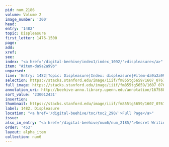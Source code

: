 ```yaml
---
pid: num_2186
volume: Volume 2
image_number: '300'
head:
entry: '1482'
topic: Displeasure
first_letter: 1476-1500
page:
add:
xref:
see:
index: "<a href='/digital-beehive/index1/index_1092/'>displeasure</a>"
item: "#item-da9a2a99b"
unparsed:
line: 'Entry: 1482|Topic: Displeasure|Index: displeasure|#item-da9a2a99b'
selection: https://stacks.stanford.edu/image/iiif/fm855tg5659/1607_0767/871,2431,2814,506/full/0/default.jpg
full_image: https://stacks.stanford.edu/image/iiif/fm855tg5659/1607_0767/full/full/0/default.jpg
annotation_uri: http://beehive-anno.library.upenn.edu/annotation/1675882933411
sort_value: '230012431'
insertion:
thumbnail: https://stacks.stanford.edu/image/iiif/fm855tg5659/1607_0767/871,2431,600,180/250,/0/default.jpg
label: 1482. Displeasure
location: "<a href='/digital-beehive/toc/toc2_290/'>Full Page</a>"
issue:
also_in_entry: "<a href='/digital-beehive/num6/num_2185/'>Secret Writing, continued</a>"
order: '453'
layout: alpha_item
collection: num6
---
```

